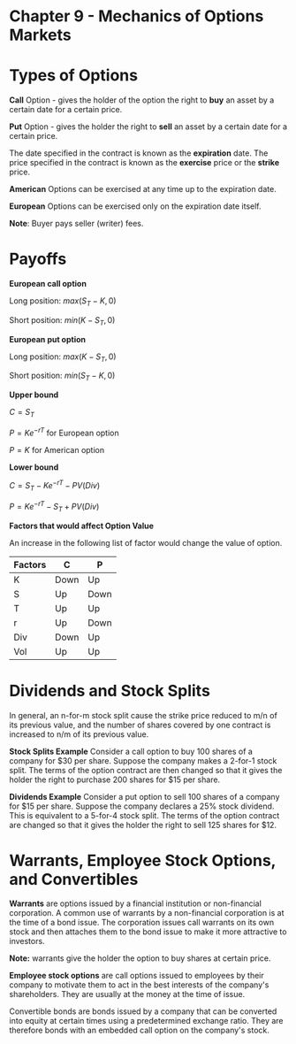 # Chapter 9 - Mechanics of Options Markets

Types of Options
================

**Call** Option - gives the holder of the option the right to **buy** an asset by a certain date for a certain price.

**Put** Option - gives the holder the right to **sell** an asset by a certain date for a certain price.

The date specified in the contract is known as the **expiration** date. The price specified in the contract is known as the **exercise** price or the **strike** price.

**American** Options can be exercised at any time up to the expiration date.

**European** Options can be exercised only on the expiration date itself.

**Note**: Buyer pays seller (writer) fees.

Payoffs
=======

**European call option**

Long position: $max(S_T - K, 0)$

Short position: $min(K - S_T, 0)$

**European put option**

Long position: $max(K - S_T, 0)$

Short position: $min(S_T - K, 0)$

**Upper bound**

$C = S_T$

$P = Ke^{-rT}$ for European option

$P = K$ for American option

**Lower bound**

$C = S_T - Ke^{-rT} - PV(Div)$

$P = Ke^{-rT} - S_T + PV(Div)$

**Factors that would affect Option Value**

An increase in the following list of factor would change the value of option.

|Factors|   C   |   P   |
|-------|-------|-------|
|   K   |  Down |   Up  |
|   S   |   Up  |  Down |
|   T   |   Up  |   Up  |
|   r   |   Up  |  Down |
|  Div  |  Down |   Up  |
|  Vol  |   Up  |   Up  |


Dividends and Stock Splits
==========================

In general,  an n-for-m stock split cause the strike price reduced to m/n of its previous value, and the number of shares covered by one contract is increased to n/m of its previous value.

**Stock Splits Example**
Consider a call option to buy 100 shares of a company for \$30 per share. Suppose the company makes a 2-for-1 stock split. The terms of the option contract are then
changed so that it gives the holder the right to purchase 200 shares for \$15 per share.

**Dividends Example**
Consider a put option to sell 100 shares of a company for \$15 per share. Suppose the company declares a 25\% stock dividend. This is equivalent to a 5-for-4 stock split. The terms of the option contract are changed so that it gives the holder the right to sell 125 shares for $12.

Warrants, Employee Stock Options, and Convertibles
==================================================

**Warrants** are options issued by a financial institution or non-financial corporation. A common use of warrants by a non-financial corporation is at the time of a bond issue. The corporation issues call warrants on its own stock and then attaches them to the bond issue to make it more attractive to investors.

**Note:** warrants give the holder the option to buy shares at certain price.

**Employee stock options** are call options issued to employees by their company to motivate them to act in the best interests of the company's shareholders. They are usually at the money at the time of issue.

Convertible bonds are bonds issued by a company that can be converted into equity at certain times using a predetermined exchange ratio. They are therefore bonds with an embedded call option on the company's stock.













